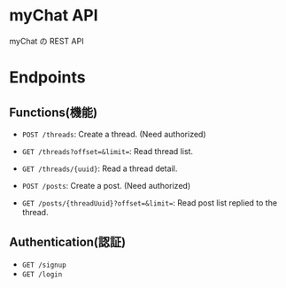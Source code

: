 # myChat API

myChat の REST API

# Endpoints

## Functions(機能)

- `POST /threads`: Create a thread. (Need authorized)
- `GET /threads?offset=&limit=`: Read thread list.
- `GET /threads/{uuid}`: Read a thread detail.

- `POST /posts`: Create a post. (Need authorized)
- `GET /posts/{threadUuid}?offset=&limit=`: Read post list replied to the thread.

## Authentication(認証)

- `GET /signup`
- `GET /login`
